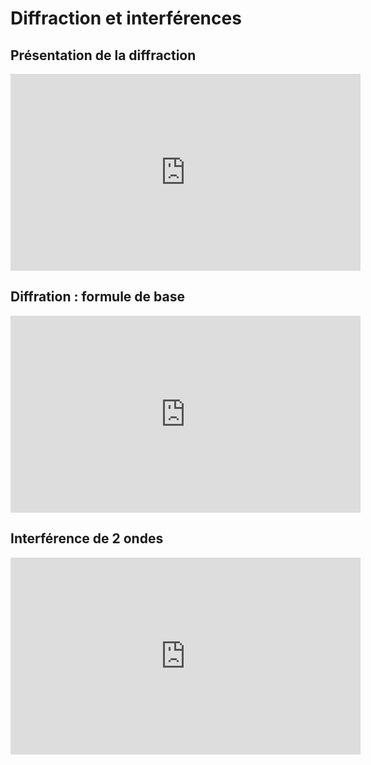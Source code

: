 # Diffraction et interférences

## Présentation de la diffraction
<iframe title="[TERM] La diffraction : Présentation du phénomène" src="https://video.lycee-experimental.org/videos/embed/788fc3a6-0486-4c64-9f43-c03e162a54be" allowfullscreen="" sandbox="allow-same-origin allow-scripts allow-popups" width="560" height="315" frameborder="0"></iframe>

## Diffration : formule de base
<iframe title="[TERM] Phénomène de Diffraction : Relation entre  théta, lambda et a" src="https://video.lycee-experimental.org/videos/embed/e5e70ed7-36e6-4dfa-81b7-779f279b104f" allowfullscreen="" sandbox="allow-same-origin allow-scripts allow-popups" width="560" height="315" frameborder="0"></iframe>

## Interférence de 2 ondes
<iframe title="[TERM] Interférences de 2 ondes" src="https://video.lycee-experimental.org/videos/embed/9ad11565-6c7d-4a2f-998c-00bafed8d859" allowfullscreen="" sandbox="allow-same-origin allow-scripts allow-popups" width="560" height="315" frameborder="0"></iframe>